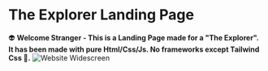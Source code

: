 # The Explorer Landing Page

👽 **Welcome Stranger - This is a Landing Page made for a "The Explorer". It has been made with pure Html/Css/Js. No frameworks except Tailwind Css 🚀.**
![Website Widescreen](The_Explorer.png "Logo Title")